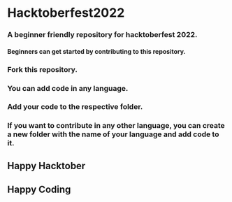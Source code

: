 # Hacktoberfest2022
### A beginner friendly repository for hacktoberfest 2022.

#### Beginners can get started by contributing to this repository.
### Fork this repository.
### You can add code in any language.
### Add your code to the respective folder.
### If you want to contribute in any other language, you can create a new folder with the name of your language and add code to it.

## Happy Hacktober
## Happy Coding
